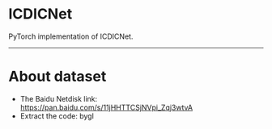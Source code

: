 # ICDICNet

PyTorch implementation of ICDICNet.

------

# About dataset

- The Baidu Netdisk link: https://pan.baidu.com/s/11jHHTTCSjNVpi_Zqj3wtvA 
- Extract the code: bygl 
